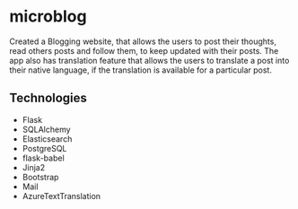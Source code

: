 # microblog
Created a Blogging website, that allows the users to post their thoughts, read others posts and follow them, to keep updated with their posts. The app also has translation feature that allows the users to translate a post into their native language, if the translation is available for a particular post.



## Technologies
- Flask
- SQLAlchemy
- Elasticsearch
- PostgreSQL
- flask-babel
- Jinja2
- Bootstrap
- Mail
- AzureTextTranslation

